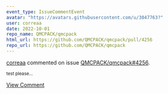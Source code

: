 ```yaml
---
event_type: IssueCommentEvent
avatar: "https://avatars.githubusercontent.com/u/3047763?"
user: correaa
date: 2022-10-01
repo_name: QMCPACK/qmcpack
html_url: https://github.com/QMCPACK/qmcpack/pull/4256
repo_url: https://github.com/QMCPACK/qmcpack
---
```


<a href='https://github.com/correaa' target='_blank'>correaa</a> commented on issue <a href='https://github.com/QMCPACK/qmcpack/pull/4256' target='_blank'>QMCPACK/qmcpack#4256</a>.

<small>test please...</small>

<a href='https://github.com/QMCPACK/qmcpack/pull/4256' target='_blank'>View Comment</a>
